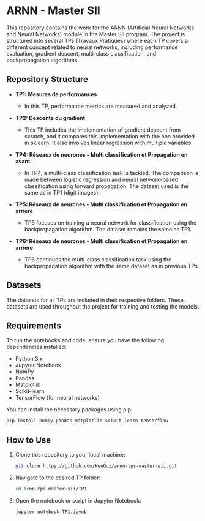 # ARNN - Master SII

This repository contains the work for the ARNN (Artificial Neural Networks and Neural Networks) module in the Master SII program. The project is structured into several TPs (Travaux Pratiques) where each TP covers a different concept related to neural networks, including performance evaluation, gradient descent, multi-class classification, and backpropagation algorithms.

## Repository Structure

- **TP1: Mesures de performances**
  - In this TP, performance metrics are measured and analyzed.

- **TP2: Descente du gradient**
  - This TP includes the implementation of gradient descent from scratch, and it compares this implementation with the one provided in sklearn. It also involves linear regression with multiple variables.

- **TP4: Réseaux de neurones - Multi classification et Propagation en avant**
  - In TP4, a multi-class classification task is tackled. The comparison is made between logistic regression and neural network-based classification using forward propagation. The dataset used is the same as in TP1 (digit images).

- **TP5: Réseaux de neurones - Multi classification et Propagation en arrière**
  - TP5 focuses on training a neural network for classification using the backpropagation algorithm. The dataset remains the same as TP1.

- **TP6: Réseaux de neurones - Multi classification et Propagation en arrière**
  - TP6 continues the multi-class classification task using the backpropagation algorithm with the same dataset as in previous TPs.

## Datasets
The datasets for all TPs are included in their respective folders. These datasets are used throughout the project for training and testing the models.

## Requirements

To run the notebooks and code, ensure you have the following dependencies installed:

- Python 3.x
- Jupyter Notebook
- NumPy
- Pandas
- Matplotlib
- Scikit-learn
- TensorFlow (for neural networks)

You can install the necessary packages using pip:

```bash
pip install numpy pandas matplotlib scikit-learn tensorflow
```


## How to Use

1. Clone this repository to your local machine:
   ```bash
   git clone https://github.com/KenOuz/arnn-tps-master-sii.git

2. Navigate to the desired TP folder:
   ```bash
   cd arnn-tps-master-sii/TP1
4. Open the notebook or script in Jupyter Notebook:
   ```bash
   jupyter notebook TP1.ipynb


